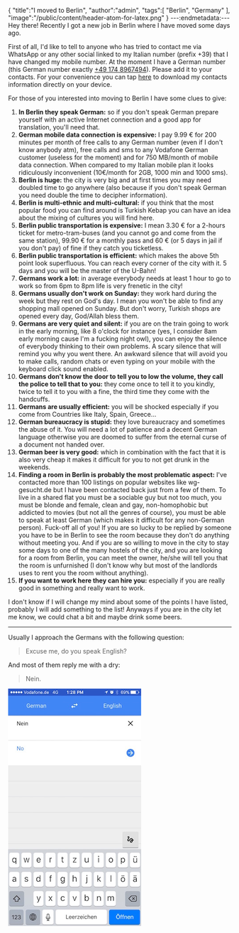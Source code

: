 {
  "title":"I moved to Berlin",
  "author":"admin",
  "tags":[
    "Berlin",
    "Germany"
  ],
  "image":"/public/content/header-atom-for-latex.png"
}
---:endmetadata:---
Hey there! Recently I got a new job in Berlin where I have moved some days ago.

First of all, I'd like to tell to anyone who has tried to contact me via WhatsApp or any other social linked to my Italian number (prefix +39) that I have changed my mobile number. At the moment I have a German number (this German number exactly <a href="tel:+491748967494">+49 174 8967494</a>). Please add it to your contacts. For your convenience you can tap <a href="/public/content/Matteo-Merola.vcf" title="Download my contact">here</a> to download my contacts information directly on your device.


For those of you interested into moving to Berlin I have some clues to give:

1. **In Berlin they speak German:** so if you don't speak German prepare yourself with an active Internet connection and a good app for translation, you'll need that.
2. **German mobile data connection is expensive:** I pay 9.99 € for 200 minutes per month of free calls to any German number (even if I don't know anybody atm), free calls and sms to any Vodafone German customer (useless for the moment) and for 750 MB/month of mobile data connection. When compared to my Italian mobile plan it looks ridiculously inconvenient (10€/month for 2GB, 1000 min and 1000 sms).
3. **Berlin is huge:** the city is very big and at first times you may need doubled time to go anywhere (also because if you don't speak German you need double the time to decipher information).
4. **Berlin is multi-ethnic and multi-cultural:** if you think that the most popular food you can find around is Turkish Kebap you can have an idea about the mixing of cultures you will find here.
5. **Berlin public transportation is expensive:** I mean 3.30 € for a 2-hours ticket for metro-tram-buses (and you cannot go and come from the same station), 99.90 € for a monthly pass and 60 € (or 5 days in jail if you don't pay) of fine if they catch you ticketless.
6. **Berlin public transportation is efficient:** which makes the above 5th point look superfluous. You can reach every corner of the city with it. 5 days and you will be the master of the U-Bahn!
7. **Germans work a lot:** in average everybody needs at least 1 hour to go to work so from 6pm to 8pm life is very frenetic in the city!
8. **Germans usually don't work on Sunday:** they work hard during the week but they rest on God's day. I mean you won't be able to find any shopping mall opened on Sunday. But don't worry, Turkish shops are opened every day, God/Allah bless them.
9. **Germans are very quiet and silent:** if you are on the train going to work in the early morning, like 8 o'clock for instance (yes, I consider 8am early morning cause I'm a fucking night owl), you can enjoy the silence of everybody thinking to their own problems. A scary silence that will remind you why you went there. An awkward silence that will avoid you to make calls, random chats or even typing on your mobile with the keyboard click sound enabled.
10. **Germans don't know the door to tell you to low the volume, they call the police to tell that to you:** they come once to tell it to you kindly, twice to tell it to you with a fine, the third time they come with the handcuffs.
11. **Germans are usually efficient:** you will be shocked especially if you come from Countries like Italy, Spain, Greece...
12. **German bureaucracy is stupid:** they love bureaucracy and sometimes the abuse of it. You will need a lot of patience and a decent German language otherwise you are doomed to suffer from the eternal curse of a document not handed over.
13. **German beer is very good:** which in combination with the fact that it is also very cheap it makes it difficult for you to not get drunk in the weekends.
14. **Finding a room in Berlin is probably the most problematic aspect:** I've contacted more than 100 listings on popular websites like wg-gesucht.de but I have been contacted back just from a few of them. To live in a shared flat you must be a sociable guy but not too much, you must be blonde and female, clean and gay, non-homophobic but addicted to movies (but not all the genres of course), you must be able to speak at least German (which makes it difficult for any non-German person). Fuck-off all of you! If you are so lucky to be replied by someone you have to be in Berlin to see the room because they don't do anything without meeting you. And if you are so willing to move in the city to stay some days to one of the many hostels of the city, and you are looking for a room from Berlin, you can meet the owner, he/she will tell you that the room is unfurnished (I don't know why but most of the landlords uses to rent you the room without anything).
15. **If you want to work here they can hire you:** especially if you are really good in something and really want to work.

I don't know if I will change my mind about some of the points I have listed, probably I will add something to the list! Anyways if you are in the city let me know, we could chat a bit and maybe drink some beers.

----

Usually I approach the Germans with the following question:

> Excuse me, do you speak English?

And most of them reply me with a dry:

> Nein.

![nein-no](/public/content/nein-no.jpg)
